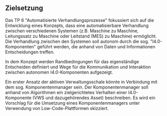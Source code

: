 ## Zielsetzung 

Das TP 6 "Automatisierte Verhandlungsprozesse" fokussiert sich auf die Entwicklung eines Konzepts, dass eine automatisierbare Verhandlung zwischen verschiedenen Systemen (z.B. Maschine zu Maschine, Leitungssatz zu Maschine oder Leitstand (MES) zu Maschine) ermöglicht. Die Verhandlung zwischen den Systemen soll autonom durch die sog. "I4.0-Komponenten" geführt werden, die anhand von Daten und Informationen Entscheidungen treffen.  

In dem Konzept werden Randbedingungen für das eigenständige Entscheiden definiert und Wege für die Kommunikation und Interaktion zwischen autonomen I4.0-Komponenten aufgezeigt.  

Ein erster Ansatz der aktiven Verwaltungsschale könnte in Verbindung mit dem sog. Komponentenmanager sein. Der Komponentenmanager soll anhand von Algorithmen ein zielgerichtetes Verhalten einer I4.0-Komponente (VWS und dazugehörendes Asset) beschreiben. Es wird ein Vorschlag für die Umsetzung eines Komponentenmanagers unter Verwendung von Low-Code-Plattformen skizziert.
